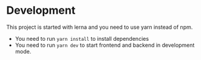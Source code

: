 # Development

This project is started with lerna and you need to use yarn instead of npm.

-   You need to run `yarn install` to install dependencies
-   You need to run `yarn dev` to start frontend and backend in development mode.
